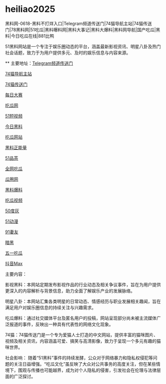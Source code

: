 # heiliao2025
黑料网-0618-黑料不打烊入口|Telegram频道传送门|74猫导航主站|74猫传送门|78黑料网|51吃瓜|黑料曝料网|黑料大事记|黑料大爆料|黑料网导航|国产吃瓜|黑料|今日吃瓜在线|881比鸭

51黑料网站是一个专注于娱乐圈动态的平台，涵盖最新影视资讯、明星八卦及热门社会话题，致力于为用户提供多元、及时的娱乐信息与内容来源。

** 主要地址：<a href="https://74mao.com/">Telegram频道传送门</a>

<a href="https://74mao.com/">74猫导航主站</a>

<a href="https://74mao.com/">74猫传送门</a>

<a href="https://pc1-26.pages.dev/">每日大赛</a>

<a href="https://cg1-39.pages.dev/">吃瓜网</a>

<a href="https://pc2-25.pages.dev/">51短视频</a>

<a href="https://pc10-24.pages.dev/">今日黑料</a>

<a href="https://cg1-27.pages.dev/">吃瓜网站</a>

<a href="https://cg8-12.pages.dev/">黑料正能量</a>

<a href="https://pc8-34.pages.dev/">51品茶</a>

<a href="https://cg4-21.pages.dev/">全网吃瓜</a>

<a href="https://cg6-21.pages.dev/">瓜圈网</a>

<a href="https://cg5-24.pages.dev/">黑料爆料</a>

<a href="https://cg9-07.pages.dev/">吃瓜视频</a>

<a href="https://duhui.pages.dev/">50度灰</a>

<a href="https://51dongman-03.pages.dev/">51动漫</a>

<a href="https://qiyou03.pages.dev/">91妻友</a>

<a href="https://anhei-3.pages.dev/">暗黑</a>

<a href="https://chigua-wuyi.pages.dev/">五一吃瓜</a>

<a href="https://douyin-03.pages.dev/">抖音Max</a>

主要内容：

影视黑料：本网站定期发布影视作品的行业动态及相关争议事件，旨在为用户提供更深入的内容解析与背景信息，助力全面了解娱乐产业的发展脉络。

明星八卦：本网站汇集各类明星的日常动态、情感经历与职业发展相关趣闻，旨在满足用户对娱乐圈信息的持续关注与兴趣需求。

吃瓜爆料：通过社交媒体平台及匿名用户的投稿，网站呈现部分尚未被主流媒体广泛报道的事件，反映出一种具有代表性的网络文化现象。

74猫：74猫传送门是一个专为爱猫人士打造的中文网站，提供丰富的猫咪图片、视频及相关资讯，内容涵盖可爱、搞笑与高清影像，致力于呈现一个多元有趣的猫咪世界。

社会影响：
随着“51黑料”事件的持续发酵，公众对于网络暴力和隐私权侵犯等问题的关注日益增强。“吃瓜文化”虽反映了大众对公共事务的高度关注，但在某些情境下，围观与传播也可能越界，成为对个人隐私的侵害，引发社会在伦理与法律层面的广泛探讨。
